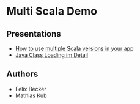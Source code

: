 # Multi Scala Demo

## Presentations
* [How to use multiple Scala versions in your app](https://docs.google.com/presentation/d/1o82hHDbfyDfrP5LlM4PpZlovooap_sbxud2ZuA7akYo/edit?usp=sharing)
* [Java Class Loading im Detail](https://github.com/fbe/classloader-vortrag)

## Authors
* Felix Becker
* Mathias Kub

